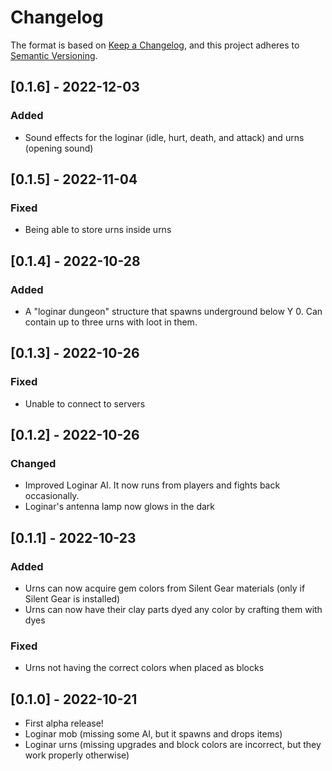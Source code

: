 # Changelog

The format is based on [Keep a Changelog](https://keepachangelog.com/en/1.0.0/),
and this project adheres to [Semantic Versioning](https://semver.org/spec/v2.0.0.html).

## [0.1.6] - 2022-12-03
### Added
- Sound effects for the loginar (idle, hurt, death, and attack) and urns (opening sound)

## [0.1.5] - 2022-11-04
### Fixed
- Being able to store urns inside urns

## [0.1.4] - 2022-10-28
### Added
- A "loginar dungeon" structure that spawns underground below Y 0. Can contain up to three urns with loot in them.

## [0.1.3] - 2022-10-26
### Fixed
- Unable to connect to servers

## [0.1.2] - 2022-10-26
### Changed
- Improved Loginar AI. It now runs from players and fights back occasionally.
- Loginar's antenna lamp now glows in the dark

## [0.1.1] - 2022-10-23
### Added
- Urns can now acquire gem colors from Silent Gear materials (only if Silent Gear is installed)
- Urns can now have their clay parts dyed any color by crafting them with dyes
### Fixed
- Urns not having the correct colors when placed as blocks

## [0.1.0] - 2022-10-21
- First alpha release!
- Loginar mob (missing some AI, but it spawns and drops items)
- Loginar urns (missing upgrades and block colors are incorrect, but they work properly otherwise)
